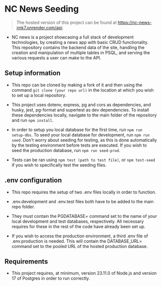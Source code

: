 # NC News Seeding

>The hosted version of this project can be found at https://nc-news-jmk7.onrender.com/api.

- NC news is a project showcasing a full stack of development technologies, by creating a news app with basic CRUD functionality. This repository contains the backend data of the site, handling the creation and manipulation of multiple tables in PSQL, and serving the various requests a user can make to the API.

## Setup information

- This repo can be cloned by making a fork of it and then using the command `git clone (your repo url)` in the location at which you wish to set up a local repository.

- This project uses dotenv, express, pg and cors as dependencies, and husky, jest, pg-format and supertest as dev dependencies. To install these dependencies locally, navigate to the main folder of the repository and run `npm install`.

- In order to setup you local database for the first time, run `npm run setup-dbs`. To seed your local database for development, run `npm run seed`. Don't worry about seeding for testing, as this is done automatically by the testing environment before tests are executed. If you wish to seed the production database, run `npm run seed-prod`.

- Tests can be ran using `npm test (path to test file)`, or `npm test-seed` if you wish to specifically test the seeding files.

## .env configuration

- This repo requires the setup of two .env files locally in order to function.

- .env.development and .env.test files both have to be added to the main repo folder.

- They must contain the PGDATABASE= command set to the name of your local development and test databases, respectively. All necessary requires for these in the rest of the code have already been set up.

- If you wish to access the production environment, a third .env file of .env.production is needed. This will contain the DATABASE_URL= command set to the pooled URL of the hosted production database.

## Requirements

- This project requires, at minimum, version 23.11.0 of Node.js and version 17 of Postgres in order to run correctly.
